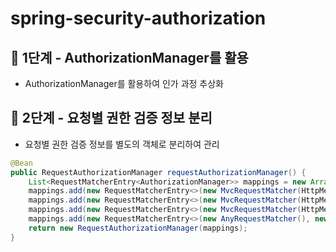 # spring-security-authorization

## 🚀 1단계 - AuthorizationManager를 활용
- AuthorizationManager를 활용하여 인가 과정 추상화

## 🚀 2단계 - 요청별 권한 검증 정보 분리
- 요청별 권한 검증 정보를 별도의 객체로 분리하여 관리

```java
@Bean
public RequestAuthorizationManager requestAuthorizationManager() {
    List<RequestMatcherEntry<AuthorizationManager>> mappings = new ArrayList<>();
    mappings.add(new RequestMatcherEntry<>(new MvcRequestMatcher(HttpMethod.GET, "/members/me"), new AuthenticatedAuthorizationManager()));
    mappings.add(new RequestMatcherEntry<>(new MvcRequestMatcher(HttpMethod.GET, "/members"), new AuthorityAuthorizationManager("ADMIN")));
    mappings.add(new RequestMatcherEntry<>(new MvcRequestMatcher(HttpMethod.GET, "/search"), new PermitAllAuthorizationManager()));
    mappings.add(new RequestMatcherEntry<>(new AnyRequestMatcher(), new PermitAllAuthorizationManager()));
    return new RequestAuthorizationManager(mappings);
}
```

